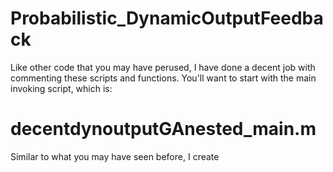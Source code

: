 # Probabilistic_DynamicOutputFeedback

Like other code that you may have perused, I have done a decent job with commenting these scripts and functions.  You'll want to start with the main invoking script, which is:

# decentdynoutputGAnested_main.m

Similar to what you may have seen before, I create 
